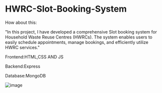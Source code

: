 
# HWRC-Slot-Booking-System

How about this:

"In this project, I have developed a comprehensive Slot booking system for Household Waste Reuse Centres (HWRCs). The system enables users to easily schedule appointments, manage bookings, and efficiently utilize HWRC services."

Frontend:HTML,CSS AND JS


Backend:Express


Database:MongoDB

![image](https://github.com/user-attachments/assets/dd8a9873-0c50-4d2d-8a6b-d851117636db)






